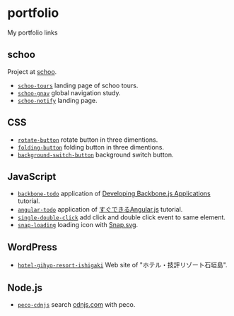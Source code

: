 # portfolio
My portfolio links

## schoo
Project at [schoo](https://schoo.jp/).
 - [`schoo-tours`](https://github.com/shgtkshruch/schoo-tours) landing page of schoo tours.
 - [`schoo-gnav`](https://github.com/shgtkshruch/schoo-gnav) global navigation study.
 - [`schoo-notify`](https://github.com/shgtkshruch/schoo-notify) landing page.

## CSS
- [`rotate-button`](https://github.com/shgtkshruch/rotate-button) rotate button in three dimentions.
- [`folding-button`](https://github.com/shgtkshruch/folding-button) folding button in three dimentions.
- [`background-switch-button`](https://github.com/shgtkshruch/background-switch-button) background switch button.

## JavaScript
 - [`backbone-todo`](https://github.com/shgtkshruch/backbone-todo) application of [Developing Backbone.js Applications](http://shop.oreilly.com/product/0636920025344.do) tutorial.
 - [`angular-todo`](https://github.com/shgtkshruch/angular-todo) application of [すぐできるAngular.js](http://8th713.github.io/LearnAngularJS/#/) tutorial.
 - [`single-double-click`](https://github.com/shgtkshruch/single-double-click) add click and double click event to same element.
 - [`snap-loading`](https://github.com/shgtkshruch/snap-loading) loading icon with [Snap.svg](http://snapsvg.io/).

## WordPress
 - [`hotel-gihyo-resort-ishigaki`](https://github.com/shgtkshruch/hotel-gihyo-resort-ishigaki) Web site of "ホテル・技評リゾート石垣島".
 
## Node.js
 - [`peco-cdnjs`](https://github.com/shgtkshruch/peco-cdnjs) search [cdnjs.com](https://cdnjs.com/) with peco. 
